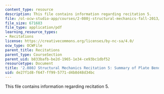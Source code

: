 ```yaml
---
content_type: resource
description: This file contains information regarding recitation 5.
file: /ol-ocw-studio-app/courses/2-080j-structural-mechanics-fall-2013/de27f1d8f647ff995771d4b8d48d34bc_MIT2_080JF13_Recitation5.pdf
file_size: 671683
file_type: application/pdf
learning_resource_types:
- Recitations
license: https://creativecommons.org/licenses/by-nc-sa/4.0/
ocw_type: OCWFile
parent_title: Recitations
parent_type: CourseSection
parent_uid: b833bafb-be2d-1965-1e34-ce93bc1dbf52
resourcetype: Document
title: '2.080J Structural Mechanics Recitation 5: Summary of Plate Bending'
uid: de27f1d8-f647-ff99-5771-d4b8d48d34bc
---
```

This file contains information regarding recitation 5.